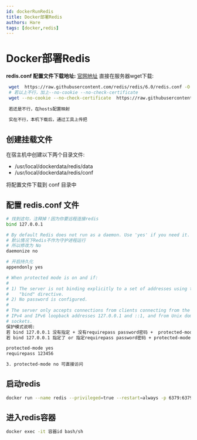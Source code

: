 ```yaml
---
id: dockerRunRedis
title: Docker部署Redis
authors: Hare
tags: [docker,redis]
---
```


# Docker部署Redis
**redis.conf 配置文件下载地址:** [官网地址](https://redis.io/docs/latest/operate/oss_and_stack/management/config/)
直接在服务器wget下载: 
~~~bash
 wget  https://raw.githubusercontent.com/redis/redis/6.0/redis.conf -O redis.conf
 # 若以上不行，加上--no-cookie --no-check-certificate
 wget --no-cookie --no-check-certificate  https://raw.githubusercontent.com/redis/redis/6.0/redis.conf -O redis.conf
 
 若还是不行，在hosts配置映射
 
 实在不行，本机下载后，通过工具上传把
~~~
## 创建挂载文件

在宿主机中创建以下两个目录文件:

* /usr/local/dockerdata/redis/data
* /usr/local/dockerdata/redis/conf

将配置文件下载到 conf 目录中

## 配置 redis.conf 文件
~~~bash
# 找到这句，注释掉！因为你要远程连接redis
bind 127.0.0.1

# By default Redis does not run as a daemon. Use 'yes' if you need it.
# 默认情况下Redis不作为守护进程运行
# 所以修改为 No
daemonize no

# 开启持久化
appendonly yes 

# When protected mode is on and if:
#
# 1) The server is not binding explicitly to a set of addresses using the
#    "bind" directive.
# 2) No password is configured.
#
# The server only accepts connections from clients connecting from the
# IPv4 and IPv6 loopback addresses 127.0.0.1 and ::1, and from Unix domain
# sockets.
保护模式说明:
若 bind 127.0.0.1 没有指定 + 没有requirepass password密码 +  protected-mode yes 能访问但是只能本机
若 bind 127.0.0.1 指定了 or 指定requirepass password密码 + protected-mode yes 保护模式失去作用，靠的是你设置的密码或者bind 绑定机器

protected-mode yes
requirepass 123456

3. protected-mode no 可直接访问
~~~ 

## 启动redis
~~~bash
docker run --name redis --privileged=true --restart=always -p 6379:6379 -v /usr/local/dockerdata/redis/data:/data -v /usr/local/dockerdata/redis/conf/redis.conf:/etc/redis/redis.conf -d redis:6.0.8 redis-server /etc/redis/redis.conf
~~~

## 进入redis容器
~~~bash
docker exec -it 容器id bash/sh
~~~

